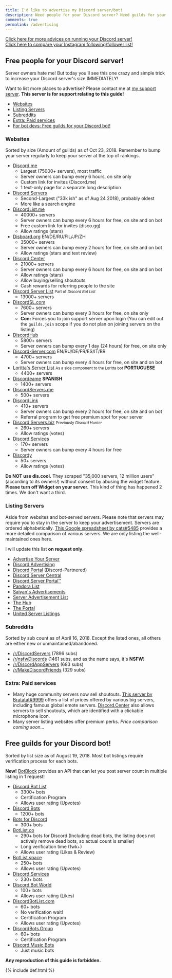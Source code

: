 ```yaml
---
title: I'd like to advertise my Discord server/bot!
description: Need people for your Discord server? Need guilds for your Discord bots? Then this page is for YOU to achieve your goal!
comments: true
permalink: /advertising
---
```


[Click here for more advices on running your Discord server!](./discord-server-guide)<br />[Click here to compare your Instagram following/follower list!](./instagram-compare)
## Free people for your Discord server!

Server owners hate me! But today you'll see this one crazy and simple trick to increase your Discord server's size IMMEDIATELY!

Want to list more places to advertise? Please contact me at [my support server](https://discord.gg/013MqTM1p1qm52VcZ). **This server is for support relating to this guide!**

* [Websites](#websites)
* [Listing Servers](#listing-servers)
* [Subreddits](#subreddits)
* [Extra: Paid services](#extra-paid-services)
* [For bot devs: Free guilds for your Discord bot!](#free-guilds-for-your-discord-bot)
  
### Websites
Sorted by size (Amount of guilds) as of Oct 23, 2018. Remember to bump your server regularly to keep your server at the top of rankings.

* [Discord.me](http://discord.me)
  * Largest (75000+ servers), most traffic
  * Server owners can bump every 6 hours, on site only
  * Custom link for invites (Discord.me)
  * 1 text-only page for a separate long description
* [Discord Servers](http://discservs.co)
  * Second-Largest ("33k ish" as of Aug 24 2018), probably oldest
  * More like a search engine
* [DiscordList.me](http://discordlist.me)
  * 40000+ servers
  * Server owners can bump every 6 hours for free, on site and on bot
  * Free custom link for invites (disco.gg)
  * Allow ratings (stars)
* [Disboard.org](http://disboard.org/?ref=austinhuang.me) EN/DE/RU/FIL/JP/ZH
  * 35000+ servers
  * Server owners can bump every 2 hours for free, on site and on bot
  * Allow ratings (stars and text review)
* [Discord Center](https://discord.center/?a=cod4xXUltltp)
  * 21000+ servers
  * Server owners can bump every 6 hours for free, on site and on bot
  * Allow ratings (stars)
  * Allow buying/selling shoutouts
  * Cash rewards for referring people to the site
* [Discord Server List](https://discordbots.org/servers) <small>Part of <i>Discord Bot List</i></small>
  * 13000+ servers
* [DiscordSL.com](https://discordsl.com/)
  * 7600+ servers
  * Server owners can bump every 3 hours for free, on site only
  * **Con:** Forces you to join support server upon login (You can edit out the `guilds.join` scope if you do not plan on joining servers on the listing)
* [DiscordHub](https://discordhub.com/servers/list)
  * 5800+ servers
  * Server owners can bump every 1 day (24 hours) for free, on site only
* [Discord-Server.com](http://discord-server.com) EN/RU/DE/FR/ES/IT/BR
  * 4700+ servers
  * Server owners can bump every 4 hours for free, on site and on bot
* [Loritta's Server List](https://loritta.website/us/servers) <small>As a side component to the Loritta bot</small> **PORTUGUESE**
  * 4400+ servers
* [Discordeame](https://discordea.net) **SPANISH**
  * 1400+ servers
* [DiscordServers.me](https://discordservers.me/)
  * 500+ servers
* [DiscordLink](https://discordlink.com/?action=referral&referral=15402470437590489)
  * 410+ servers
  * Server owners can bump every 2 hours for free, on site and on bot
  * Referral program to get free premium spot for your server
* [Discord Servers.biz](https://discordservers.biz/) <small>Previously <i>Discord Hunter</i></small>
  * 260+ servers
  * Allow ratings (votes)
* [Discord Services](http://discord.services)
  * 170+ servers
  * Server owners can bump every 4 hours for free
* [Discordy](http://www.discordy.com/)
  * 50+ servers
  * Allow ratings (votes)
  
**Do NOT use dis.cool.** They scraped "35,000 servers, 12 million users" (according to its owners!) without consent by abusing the widget feature. **Please turn off Widget on your server.** This kind of thing has happened 2 times. We don't want a third.

### Listing Servers
Aside from websites and bot-served servers. Please note that servers may require you to stay in the server to keep your advertisement. Servers are ordered alphabetically. [This Google spreadsheet by cats#5485](https://docs.google.com/spreadsheets/d/1Ia8VYVrnggQR1Kvb982DzbjZMXjqqrtETPVE9ri7Jag/edit#gid=0) provides a more detailed comparison of various servers. We are only listing the well-maintained ones here.

I will update this list **on request only**.

* [Advertise Your Server](https://discord.gg/RrjdrGQ)
* [Discord Advertising](https://discord.gg/qHACJg3)
* [Discord Portal](https://discord.gg/KmZETQW) (Discord-Partnered)
* [Discord Server Central](http://discord.gg/PrzjCjG)
* [Discord Server Portal™](https://discord.gg/DbZd8pg)
* [Pandora List](https://discord.gg/mU9ezQ2)
* [Saiyan's Advertisements](https://discord.gg/s8dGbpz)
* [Server Advertisement List](http://discord.gg/Gb9gjd3)
* [The Hub](https://discord.gg/dGUC3F6)
* [The Portal](https://discord.gg/6HtGJ98)
* [United Server Listings](https://discord.gg/HbATpW2)

### Subreddits
Sorted by sub count as of April 16, 2018. Except the listed ones, all others are either new or unmaintained/abandoned.

* [/r/DiscordServers](https://www.reddit.com/r/discordservers/) (7896 subs)
* [/r/nsfwDiscords](https://www.reddit.com/r/nsfwDiscords/) (1461 subs, and as the name says, it's **NSFW**)
* [/r/DiscordAppServers](https://www.reddit.com/r/DiscordAppServers/) (683 subs)
* [/r/MakeDiscordFriends](https://www.reddit.com/r/MakeDiscordFriends/) (329 subs)

### Extra: Paid services
* Many huge community servers now sell shoutouts. [This server by Bratatat#9999](https://discord.gg/uygu4uH) offers a list of prices offered by various big servers, including famous global emote servers. [Discord.Center](https://discord.center) also allows servers to sell shoutouts, which are identified with a clickable microphone icon.
* Many server listing websites offer premium perks. *Price comparison coming soon...*

## Free guilds for your Discord bot!
Sorted by list size as of August 19, 2018. Most bot listings require verification process for each bots.

**New!** [BotBlock](https://botblock.org/) provides an API that can let you post server count in multiple listing in 1 request!

* [Discord Bot List](https://discordbots.org)
  * 3300+ bots
  * Certification Program
  * Allows user rating (Upvotes)
* [Discord Bots](https://bots.discord.pw)
  * 1200+ bots
* [Bots for Discord](https://botsfordiscord.com/?ref=austinhuang.me)
  * 300+ bots
* [BotList.co](https://botlist.co/bots/filter?category=&platform=15&order=date)
  * 290+ bots for Discord (Including dead bots, the listing does not actively remove dead bots, so actual count is smaller)
  * Long verification time (1wk+)
  * Allows user rating (Likes & Review)
* [BotList.space](https://botlist.space/)
  * 250+ bots
  * Allows user rating (Upvotes)
* [Discord.Services](http://discord.services/bots/?ref=austinhuang.me)
  * 230+ bots
* [Discord Bot World](https://discordbot.world/)
  * 100+ bots
  * Allows user rating (Likes)
* [DiscordBotList.com](https://discordbotlist.com/)
  * 60+ bots
  * No verification wait!
  * Certification Program
  * Allows user rating (Upvotes)
* [DiscordBots.Group](https://discordbots.group/)
  * 60+ bots
  * Certification Program
* [Discord Music Bots](https://www.discordmusicbots.com/?ref=austinhuang.me)
  * Just music bots

**Any reproduction of this guide is forbidden.**

{% include def.html %}
